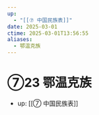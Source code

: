 ```yaml
---
up:
  - "[[⑦ 中国民族表]]"
date: 2025-03-01
ctime: 2025-03-01T13:56:55
aliases:
  - 鄂温克族
---
```


# ⑦23 鄂温克族

- up: [[⑦ 中国民族表]]
